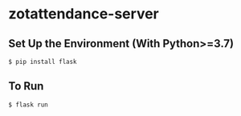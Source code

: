 # zotattendance-server
## Set Up the Environment (With Python>=3.7)
```
$ pip install flask
```
## To Run
```
$ flask run
```
